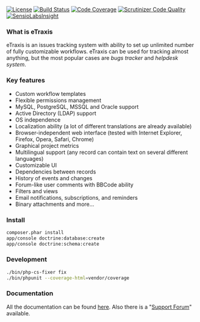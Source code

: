 [![License](https://img.shields.io/badge/license-GPLv3-blue.svg)](http://www.gnu.org/licenses/gpl.txt)
[![Build Status](https://img.shields.io/travis/etraxis/etraxis.svg)](https://travis-ci.org/etraxis/etraxis)
[![Code Coverage](https://img.shields.io/scrutinizer/coverage/g/etraxis/etraxis.svg)](https://scrutinizer-ci.com/g/etraxis/etraxis/?branch=master)
[![Scrutinizer Code Quality](https://img.shields.io/scrutinizer/g/etraxis/etraxis.svg)](https://scrutinizer-ci.com/g/etraxis/etraxis/?branch=master)
[![SensioLabsInsight](https://img.shields.io/sensiolabs/i/0b93b04a-7ba8-49eb-b768-f1d4d1fa970c.svg)](https://insight.sensiolabs.com/projects/0b93b04a-7ba8-49eb-b768-f1d4d1fa970c)

### What is eTraxis

eTraxis is an issues tracking system with ability to set up unlimited number of fully customizable workflows. eTraxis can be used for tracking almost anything, but the most popular cases are *bugs tracker* and *helpdesk system*.

### Key features

* Custom workflow templates
* Flexible permissions management
* MySQL, PostgreSQL, MSSQL and Oracle support
* Active Directory (LDAP) support
* OS independence
* Localization ability (a lot of different translations are already available)
* Browser-independent web interface (tested with Internet Explorer, Firefox, Opera, Safari, Chrome)
* Graphical project metrics
* Multilingual support (any record can contain text on several different languages)
* Customizable UI
* Dependencies between records
* History of events and changes
* Forum-like user comments with BBCode ability
* Filters and views
* Email notifications, subscriptions, and reminders
* Binary attachments
and more...

### Install

```bash
composer.phar install
app/console doctrine:database:create
app/console doctrine:schema:create
```

### Development

```bash
./bin/php-cs-fixer fix
./bin/phpunit --coverage-html=vendor/coverage
```

### Documentation

All the documentation can be found [here](http://etraxis.github.io/). Also there is a "[Support Forum](https://forum.etraxis.com/)" available.
